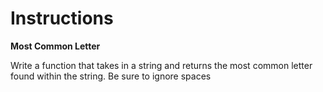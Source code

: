 # Instructions  

**Most Common Letter**

Write a function that takes in a string and returns the most common letter found within the string. Be sure to ignore spaces
  